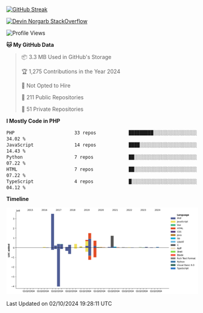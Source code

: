 
[![GitHub Streak](http://github-readme-streak-stats.herokuapp.com?user=DevinNorgarb&date_format=M%20j%5B%2C%20Y%5D)]()


[![Devin Norgarb StackOverflow](https://github-readme-stackoverflow.vercel.app/?userID=4993755)](https://stackoverflow.com/users/4993755/devin-norgarb)

<!--START_SECTION:waka-->
![Profile Views](http://img.shields.io/badge/Profile%20Views-2-blue)

**🐱 My GitHub Data** 

> 📦 3.3 MB Used in GitHub's Storage 
 > 
> 🏆 1,275 Contributions in the Year 2024
 > 
> 🚫 Not Opted to Hire
 > 
> 📜 211 Public Repositories 
 > 
> 🔑 51 Private Repositories 
 > 
**I Mostly Code in PHP** 

```text
PHP                      33 repos            █████████░░░░░░░░░░░░░░░░   34.02 % 
JavaScript               14 repos            ████░░░░░░░░░░░░░░░░░░░░░   14.43 % 
Python                   7 repos             ██░░░░░░░░░░░░░░░░░░░░░░░   07.22 % 
HTML                     7 repos             ██░░░░░░░░░░░░░░░░░░░░░░░   07.22 % 
TypeScript               4 repos             █░░░░░░░░░░░░░░░░░░░░░░░░   04.12 % 
```



**Timeline**

![Lines of Code chart](https://raw.githubusercontent.com/DevinNorgarb/DevinNorgarb/main/assets/bar_graph.png)


 Last Updated on 02/10/2024 19:28:11 UTC
<!--END_SECTION:waka-->

